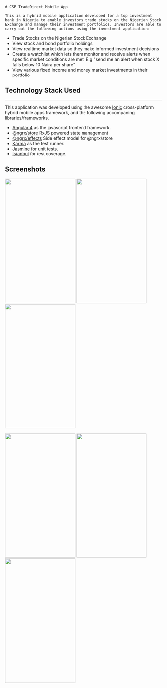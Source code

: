 
<!-- FLOW
    + component calls actionDispatcher with data
    + Action is dispatched
    + reducers handle actions
    + side effects are called if necessary
        + side effects call http services
        + side effects dispatch actions based on response from http services
    + reducers handle actions dispatched from side effects -->

    # CSP TradeDirect Mobile App

    This is a hybrid mobile application developed for a top investment bank in Nigeria to enable investors trade stocks on the Nigerian Stock Exchange and manage their investment portfolios. Investors are able to carry out the following actions using the investment application:

- Trade Stocks on the Nigerian Stock Exchange
- View stock and bond portfolio holdings
- View realtime market data so they make informed investment decisions
- Create a watchlist which lets them monitor and receive alerts when specific market conditions are met. E.g "send me an alert when stock X falls below 10 Naira per share"
- View various fixed income and money market investments in their portfolio


## Technology Stack Used
------------------------

This application was developed using the awesome [Ionic](https://ionicframework.com/) cross-platform hybrid mobile apps framework, and the following accompaning libraries/frameworks.

- [Angular 4](https://angular.io/) as the javascript frontend framework.
- [@ngrx/store](https://github.com/ngrx/platform/blob/master/docs/store/README.md) RxJS powered state management
- [@ngrx/effects](https://github.com/ngrx/platform/blob/master/docs/effects/README.md) Side effect model for @ngrx/store
- [Karma](https://karma-runner.github.io/latest/index.html) as the test runner.
- [Jasmine](https://jasmine.github.io/) for unit tests.
- [Istanbul](https://istanbul.js.org/) for test coverage.


## Screenshots

<div>
    <img src="https://user-images.githubusercontent.com/17690742/48553304-857f6280-e8db-11e8-8531-3d78b2b5221a.png" height="400" width="225"/>
    <img src="https://user-images.githubusercontent.com/17690742/48553371-aba50280-e8db-11e8-94c8-041cd8af55aa.png" height="400" width="225"/>
    <img src="https://user-images.githubusercontent.com/17690742/48553387-bb244b80-e8db-11e8-84c2-61d81ad734e4.png" height="400" width="225"/>
 </div>

 <br>

 <div>
    <img src="https://user-images.githubusercontent.com/17690742/48553458-ea3abd00-e8db-11e8-9114-041959c254dd.png" height="400" width="225"/>
    <img src="https://user-images.githubusercontent.com/17690742/48553499-076f8b80-e8dc-11e8-8eeb-0e316f5833b7.png" height="400" width="225"/>
    <img src="https://user-images.githubusercontent.com/17690742/48553558-3554d000-e8dc-11e8-98b7-7c36c9645731.png" height="400" width="225"/>
 </div>
